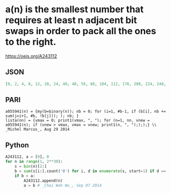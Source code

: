 # a\(n\) is the smallest number that requires at least n adjacent bit swaps in order to pack all the ones to the right\.
https://oeis.org/A243112
## JSON
```JSON
[0, 2, 4, 8, 12, 20, 24, 40, 48, 56, 88, 104, 112, 176, 208, 224, 240, 368, 432, 464, 480, 736, 864, 928, 960, 992, 1504, 1760, 1888, 1952, 1984, 3008, 3520, 3776, 3904, 3968, 4032, 6080, 7104, 7616, 7872, 8000, 8064, 12160, 14208, 15232, 15744, 16000, 16128]
```
## PARI
```PARI
a055941(n) = {my(b=binary(n)); nb = 0; for (i=1, #b-1, if (b[i], nb += sum(j=i+1, #b, !b[j])); ); nb; }
lista(nn) = {vmax = 0; print1(vmax, ", "); for (n=1, nn, vnew = a055941(n); if (vnew > vmax, vmax = vnew; print1(n, ", ");););} \\ _Michel Marcus_, Aug 29 2014
```
## Python
```Python
A243112, a = [0], 0
for n in range(1, 2**30):
    s = bin(n)[2:]
    b = sum(s[i:].count('0') for i, d in enumerate(s, start=1) if d == '1')
    if b > a:
        A243112.append(n)
        a = b # _Chai Wah Wu_, Sep 07 2014
```
